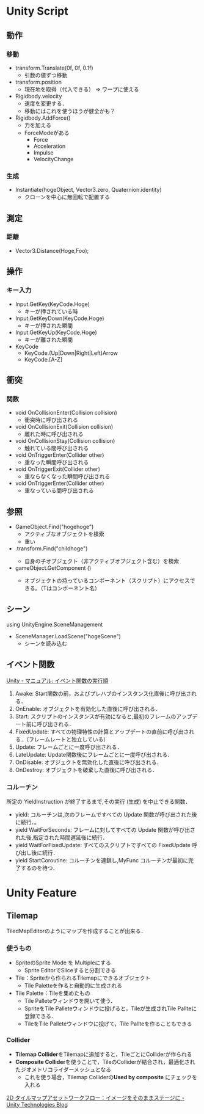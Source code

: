 # Unity Script

## 動作

### 移動

- transform.Translate(0f, 0f, 0.1f)
  - 引数の値ずつ移動
- transform.position
  - 現在地を取得（代入できる） => ワープに使える
- Rigidbody.velocity
  - 速度を変更する．
  - 移動にはこれを使うほうが健全かも？
- Rigidbody.AddForce()
  - 力を加える
  - ForceModeがある
    - Force
    - Acceleration
    - Impulse
    - VelocityChange

### 生成

- Instantiate(hogeObject, Vector3.zero, Quaternion.identity)
  - クローンを中心に無回転で配置する

## 測定

### 距離

- Vector3.Distance(Hoge,Foo);



## 操作

### キー入力

- Input.GetKey(KeyCode.Hoge)
  - キーが押されている時
- Input.GetKeyDown(KeyCode.Hoge)
  - キーが押された瞬間
- Input.GetKeyUp(KeyCode.Hoge)
  - キーが離された瞬間
- KeyCode
  - KeyCode.(Up|Down|Right|Left)Arrow
  - KeyCode.[A-Z]

## 衝突

### 関数

- void OnCollisionEnter(Collision collision)
  - 衝突時に呼び出される
- void OnCollisionExit(Collision collision)
  - 離れた時に呼び出される
- void OnCollisionStay(Collision collision)
  - 触れている間呼び出される
- void OnTriggerEnter(Collider other)
  - 重なった瞬間呼び出される
- void OnTriggerExit(Collider other)
  - 重ならなくなった瞬間呼び出される
- void OnTriggerEnter(Collider other)
  - 重なっている間呼び出される

## 参照

- GameObject.Find("hogehoge")
  - アクティブなオブジェクトを検索
  - 重い
- <parenthoge>.transform.Find("childhoge")
  - 自身の子オブジェクト（非アクティブオブジェクト含む）を検索
- gameObject.GetComponent<T> ()
  - オブジェクトの持っているコンポーネント（スクリプト）にアクセスできる。（Tはコンポーネント名）

## シーン
  using UnityEngine.SceneManagement
 - SceneManager.LoadScene("hogeScene")
   - シーンを読み込む

## イベント関数
[Unity - マニュアル: イベント関数の実行順](https://docs.unity3d.com/jp/460/Manual/ExecutionOrder.html)
1. Awake: Start関数の前，およびプレハブのインスタンス化直後に呼び出される．
1. OnEnable: オブジェクトを有効化した直後に呼び出される．
1. Start: スクリプトのインスタンスが有効になると,最初のフレームのアップデート前に呼び出される．
1. FixedUpdate: すべての物理特性の計算とアップデートの直前に呼び出される．（フレームレートと独立している）
1. Update: フレームごとに一度呼び出される．
1. LateUpdate: Update関数後にフレームごとに一度呼び出される．
1. OnDisable: オブジェクトを無効化した直後に呼び出される．
1. OnDestroy: オブジェクトを破棄した直後に呼び出される．

### コルーチン
所定の YieldInstruction が終了するまで,その実行 (生成) を中止できる関数．
- yield: コルーチンは,次のフレームですべての Update 関数が呼び出された後に続行．。
- yield WaitForSeconds: フレームに対してすべての Update 関数が呼び出された後,指定された時間遅延後に続行．
- yield WaitForFixedUpdate: すべてのスクリプトですべての FixedUpdate 呼び出し後に続行．
- yield StartCoroutine: コルーチンを連鎖し,MyFunc コルーチンが最初に完了するのを待つ．

# Unity Feature

## Tilemap

TiledMapEditorのようにマップを作成することが出来る．

### 使うもの

- SpriteのSprite Mode を Multipleにする
  - Sprite EditorでSliceすると分割できる
- Tile：Spriteから作られるTilemapにできるオブジェクト
  - Tile Paletteを作ると自動的に生成される
- Tile Palette：Tileを集めたもの
  - Tile Palleteウィンドウを開いて使う．
  - SpriteをTile Palleteウィンドウに投げると，Tileが生成されTile Pallteに登録できる．
  - TileをTile Palleteウィンドウに投げて，Tile Pallteを作ることもできる

### Collider

- **Tilemap Collider**をTilemapに追加すると，TileごとにColliderが作られる
- **Composite Collider**を使うことで，TileのColliderが結合され，最適化されたジオメトリコライダーメッシュとなる
  - これを使う場合，Tilemap Colliderの**Used by composite** にチェックを入れる



[2D タイルマップアセットワークフロー：イメージをそのままステージに - Unity Technologies Blog](https://blogs.unity3d.com/jp/2018/01/25/2d-tilemap-asset-workflow-from-image-to-level/)